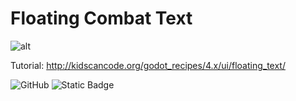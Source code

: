 # Floating Combat Text

![alt](http://kidscancode.org/godot_recipes/4.x/img/fct_demo.png)

Tutorial:
http://kidscancode.org/godot_recipes/4.x/ui/floating_text/

![GitHub](https://img.shields.io/github/license/kidscancode/godot_recipes) ![Static Badge](https://img.shields.io/badge/Godot-4.x-blue)
